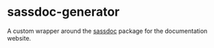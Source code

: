 # sassdoc-generator

A custom wrapper around the [sassdoc](https://github.com/SassDoc/sassdoc/)
package for the documentation website.
